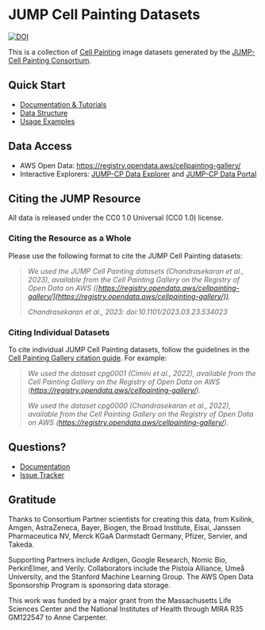 # JUMP Cell Painting Datasets

[![DOI](https://zenodo.org/badge/552371375.svg)](https://zenodo.org/badge/latestdoi/552371375)

This is a collection of [Cell Painting](https://jump-cellpainting.broadinstitute.org/cell-painting) image datasets generated by the [JUMP-Cell Painting Consortium](https://jump-cellpainting.broadinstitute.org/).

## Quick Start
- [Documentation & Tutorials](https://broad.io/jump)
- [Data Structure](https://broad.io/jump/reference/data-components)
- [Usage Examples](https://broad.io/jump/howto/data-loading)

## Data Access
- AWS Open Data: https://registry.opendata.aws/cellpainting-gallery/
- Interactive Explorers: [JUMP-CP Data Explorer](https://phenaid.ardigen.com/jumpcpexplorer/) and [JUMP-CP Data Portal](https://www.springdiscovery.com/jump-cp)

## Citing the JUMP Resource

All data is released under the CC0 1.0 Universal (CC0 1.0) license.

### Citing the Resource as a Whole

Please use the following format to cite the JUMP Cell Painting datasets:

> _We used the JUMP Cell Painting datasets (Chandrasekaran et al., 2023), available from the Cell Painting Gallery on the Registry of Open Data on AWS ([https://registry.opendata.aws/cellpainting-gallery/](https://registry.opendata.aws/cellpainting-gallery/))._
>
> _Chandrasekaran et al., 2023: doi:10.1101/2023.03.23.534023_

### Citing Individual Datasets

To cite individual JUMP Cell Painting datasets, follow the guidelines in the [Cell Painting Gallery citation guide](https://github.com/broadinstitute/cellpainting-gallery/#citationlicense). For example:

> _We used the dataset cpg0001 (Cimini et al., 2022), available from the Cell Painting Gallery on the Registry of Open Data on AWS (<https://registry.opendata.aws/cellpainting-gallery/>)._
>
> _We used the dataset cpg0000 (Chandrasekaran et al., 2022), available from the Cell Painting Gallery on the Registry of Open Data on AWS (<https://registry.opendata.aws/cellpainting-gallery/>)._

## Questions?
- [Documentation](https://broad.io/jump)
- [Issue Tracker](https://github.com/jump-cellpainting/datasets/issues)

## Gratitude

Thanks to Consortium Partner scientists for creating this data, from Ksilink, Amgen, AstraZeneca, Bayer, Biogen, the Broad Institute, Eisai, Janssen Pharmaceutica NV, Merck KGaA Darmstadt Germany, Pfizer, Servier, and Takeda.

Supporting Partners include Ardigen, Google Research, Nomic Bio, PerkinElmer, and Verily. Collaborators include the Pistoia Alliance, Umeå University, and the Stanford Machine Learning Group. The AWS Open Data Sponsorship Program is sponsoring data storage.

This work was funded by a major grant from the Massachusetts Life Sciences Center and the National Institutes of Health through MIRA R35 GM122547 to Anne Carpenter.

